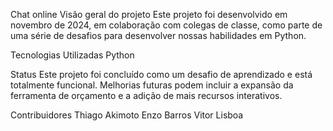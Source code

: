Chat online
Visão geral do projeto
Este projeto foi desenvolvido em novembro de 2024, em colaboração com colegas de classe, como parte de uma série de desafios para desenvolver nossas habilidades em Python. 

Tecnologias Utilizadas
Python

Status
Este projeto foi concluído como um desafio de aprendizado e está totalmente funcional. Melhorias futuras podem incluir a expansão da ferramenta de orçamento e a adição de mais recursos interativos.

Contribuidores
Thiago Akimoto
Enzo Barros
Vitor Lisboa
